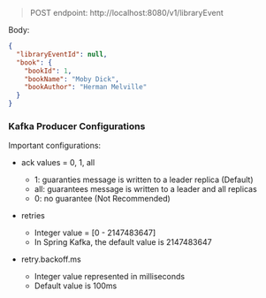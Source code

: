 
> POST endpoint: http://localhost:8080/v1/libraryEvent

Body:
```json
{
  "libraryEventId": null,
  "book": {
    "bookId": 1,
    "bookName": "Moby Dick",
    "bookAuthor": "Herman Melville"
  }
}
```

### Kafka Producer Configurations

Important configurations:

- ack values = 0, 1, all
  - 1: guaranties message is written to a leader replica (Default)
  - all: guarantees message is written to a leader and all replicas
  - 0: no guarantee (Not Recommended)
  
- retries
  - Integer value = [0 - 2147483647]
  - In Spring Kafka, the default value is 2147483647

- retry.backoff.ms
  - Integer value represented in milliseconds
  - Default value is 100ms


